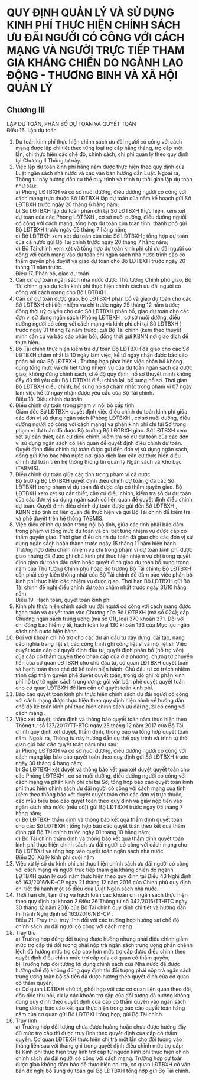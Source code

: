 # QUY ĐỊNH QUẢN LÝ VÀ SỬ DỤNG KINH PHÍ THỰC HIỆN CHÍNH SÁCH ƯU ĐÃI NGƯỜI CÓ CÔNG VỚI CÁCH MẠNG VÀ NGƯỜI TRỰC TIẾP THAM GIA KHÁNG CHIẾN DO NGÀNH LAO ĐỘNG - THƯƠNG BINH VÀ XÃ HỘI QUẢN LÝ

## Chương III  
LẬP DỰ TOÁN, PHÂN BỔ DỰ TOÁN VÀ QUYẾT TOÁN  
Điều 16. Lập dự toán  
1. Dự toán kinh phí thực hiện chính sách ưu đãi người có công với cách mạng được lập chi tiết theo từng loại trợ cấp hằng tháng, trợ cấp một lần, chi thực hiện các chế độ, chính sách, chi phí quản lý theo quy định tại Chương II Thông tư này.  
2. Việc lập dự toán kinh phí hằng năm được thực hiện theo quy định của Luật ngân sách nhà nước và các văn bản hướng dẫn Luật. Ngoài ra, Thông tư này hướng dẫn cụ thể quy trình và trình tự thời gian lập dự toán như sau:  
a) Phòng LĐTBXH và cơ sở nuôi dưỡng, điều dưỡng người có công với cách mạng trực thuộc Sở LĐTBXH lập dự toán của năm kế hoạch gửi Sở LĐTBXH trước ngày 20 tháng 6 hằng năm;  
b) Sở LĐTBXH lập dự toán phần chi tại Sở LĐTBXH thực hiện, xem xét dự toán của các Phòng LĐTBXH , cơ sở nuôi dưỡng, điều dưỡng người có công với cách mạng; tổng hợp dự toán của toàn tỉnh, thành phố gửi Bộ LĐTBXH trước ngày 05 tháng 7 hằng năm;  
c) Bộ LĐTBXH xem xét dự toán của các Sở LĐTBXH ; tổng hợp dự toán của cả nước gửi Bộ Tài chính trước ngày 20 tháng 7 hằng năm;  
d) Bộ Tài chính xem xét và tổng hợp dự toán kinh phí chi ưu đãi người có công với cách mạng vào dự toán chi ngân sách nhà nước trình cấp có thẩm quyền phê duyệt và giao dự toán cho Bộ LĐTBXH trước ngày 20 tháng 11 năm trước.  
Điều 17. Phân bổ, giao dự toán  
1. Căn cứ dự toán ngân sách nhà nước được Thủ tướng Chính phủ giao, Bộ Tài chính giao dự toán kinh phí thực hiện chính sách ưu đãi người có công với cách mạng cho Bộ LĐTBXH .  
2. Căn cứ dự toán được giao, Bộ LĐTBXH phân bổ và giao dự toán cho các Sở LĐTBXH chi tiết nhiệm vụ chi trước ngày 25 tháng 12 năm trước; đồng thời uỷ quyền cho các Sở LĐTBXH phân bổ, giao dự toán cho các đơn vị sử dụng ngân sách (Phòng LĐTBXH , cơ sở nuôi dưỡng, điều dưỡng người có công với cách mạng  và kinh phí chi tại Sở LĐTBXH ) trước ngày 31 tháng 12 năm trước; gửi Bộ Tài chính (kèm theo thuyết minh căn cứ và báo cáo phân bổ), đồng thời gửi KBNN nơi giao dịch để thực hiện.  
3. Bộ Tài chính thực hiện kiểm tra dự toán Bộ LĐTBXH đã giao cho các Sở LĐTBXH chậm nhất là 10 ngày làm việc, kể từ ngày nhận được báo cáo phân bổ của Bộ LĐTBXH . Trường hợp phát hiện việc phân bổ không đúng tổng mức và chi tiết từng nhiệm vụ của dự toán ngân sách đã được giao; không đúng chính sách, chế độ quy định, hồ sơ thuyết minh không đầy đủ thì yêu cầu Bộ LĐTBXH điều chỉnh lại, bổ sung hồ sơ. Thời gian Bộ LĐTBXH điều chỉnh, bổ sung hồ sơ chậm nhất trong phạm vi 07 ngày làm việc kể từ ngày nhận được yêu cầu của Bộ Tài chính.  
Điều 18. Điều chỉnh dự toán  
1. Điều chỉnh dự toán trong phạm vi nội bộ cấp tỉnh  
Giám đốc Sở LĐTBXH quyết định việc điều chỉnh dự toán kinh phí giữa các đơn vị sử dụng ngân sách (Phòng LĐTBXH , cơ sở nuôi dưỡng, điều dưỡng người có công với cách mạng) và phần kinh phí chi tại Sở trong phạm vi dự toán đã được Bộ trưởng Bộ LĐTBXH giao. Sở LĐTBXH xem xét sự cần thiết, căn cứ điều chỉnh, kiểm tra số dư dự toán của các đơn vị sử dụng ngân sách có liên quan để quyết định điều chỉnh dự toán. Quyết định điều chỉnh dự toán được gửi đến đơn vị sử dụng ngân sách, đồng gửi Kho bạc Nhà nước nơi giao dịch làm căn cứ thực hiện điều chỉnh dự toán trên hệ thống thông tin quản lý Ngân sách và Kho bạc (TABMIS).  
2. Điều chỉnh dự toán giữa các tỉnh trong phạm vi cả nước  
Bộ trưởng Bộ LĐTBXH quyết định điều chỉnh dự toán giữa các Sở LĐTBXH  trong phạm vi dự toán đã được cấp có thẩm quyền giao. Bộ LĐTBXH xem xét sự cần thiết, căn cứ điều chỉnh, kiểm tra số dư dự toán của các đơn vị sử dụng ngân sách có liên quan để quyết định điều chỉnh dự toán.  Quyết định điều chỉnh dự toán được gửi đến Sở LĐTBXH , KBNN cấp tỉnh có liên quan để thực hiện và gửi Bộ Tài chính để kiểm tra và phê duyệt trên hệ thống TABMIS.  
3. Việc điều chỉnh dự toán trong nội bộ tỉnh, giữa các tỉnh phải bảo đảm trong phạm vi tổng mức dự toán và chi tiết từng nhiệm vụ được cấp có thẩm quyền giao. Thời gian điều chỉnh dự toán đã giao cho các đơn vị sử dụng ngân sách hoàn thành trước ngày 15 tháng 11 năm hiện hành. Trường hợp điều chỉnh nhiệm vụ chi trong phạm vi dự toán kinh phí được giao nhưng đã được ghi chú kinh phí thực hiện nhiệm vụ chi trong quyết định giao dự toán đầu năm hoặc quyết định giao dự toán bổ sung trong năm của Thủ tướng Chính phủ hoặc Bộ trưởng Bộ Tài chính; Bộ LĐTBXH cần phải có ý kiến thống nhất của Bộ Tài chính để đảm bảo việc phân bổ kinh phí thực hiện các nhiệm vụ được giao. Thời hạn Bộ LĐTBXH gửi Bộ Tài chính đề nghị điều chỉnh dự toán chậm nhất trước ngày 31/10 hằng năm.  
Điều 19. Hạch toán, quyết toán kinh phí  
1. Kinh phí thực hiện chính sách ưu đãi người có công với cách mạng được hạch toán và quyết toán vào Chương của Bộ LĐTBXH (mã số 024); cấp Chương ngân sách trung ương (mã số 01), loại 370 khoản 371. Đối với chi đóng bảo hiểm y tế, hạch toán loại 130 khoản 133 của Mục lục ngân sách nhà nước hiện hành.  
2. Đối với khoản chi hỗ trợ cho các dự án đầu tư xây dựng, cải tạo, nâng cấp nghĩa trang liệt sĩ, các công trình ghi công liệt sĩ và mộ liệt sĩ: Việc quyết toán căn cứ quyết định đầu tư, quyết định phân bổ (hỗ trợ vốn) của cấp có thẩm quyền theo phân cấp của địa phương, chứng từ chuyển tiền của cơ quan LĐTBXH cho chủ đầu tư, cơ quan LĐTBXH quyết toán và hạch toán theo chế độ kế toán hiện hành. Chủ đầu tư có trách nhiệm trình cấp thẩm quyền phê duyệt quyết toán, trong đó ghi rõ  phần kinh phí hỗ trợ từ ngân sách trung ương; gửi văn bản phê duyệt quyết toán cho cơ quan LĐTBXH để làm căn cứ quyết toán kinh phí.  
3. Báo cáo quyết toán kinh phí thực hiện chính sách ưu đãi người có công với cách mạng được thực hiện theo quy định hiện hành về hướng dẫn chế độ kế toán kinh phí thực hiện chính sách ưu đãi người có công với cách mạng .  
4. Việc xét duyệt, thẩm định và thông báo quyết toán năm thực hiện theo Thông tư số 137/2017/TT-BTC ngày 25 tháng 12 năm 2017 của Bộ Tài chính quy định xét duyệt, thẩm định, thông báo và tổng hợp quyết toán năm. Ngoài ra, Thông tư này hướng dẫn cụ thể quy trình và trình tự thời gian gửi báo cáo quyết toán năm như sau:  
a) Phòng LĐTBXH và cơ sở nuôi dưỡng, điều dưỡng người có công với cách mạng lập báo cáo quyết toán theo quy định gửi Sở LĐTBXH trước ngày 30 tháng 4 hàng năm;  
b) Sở LĐTBXH xét duyệt và thông báo kết quả xét duyệt quyết toán cho các Phòng LĐTBXH , cơ sở nuôi dưỡng, điều dưỡng người có công với cách mạng và phần kinh phí chi tại Sở; tổng hợp báo cáo quyết toán kinh phí thực hiện chính sách ưu đãi người có công với cách mạng của tỉnh (kèm theo thông báo xét duyệt quyết toán cho các đơn vị trực thuộc, các mẫu biểu báo cáo quyết toán theo quy định và giấy nộp tiền vào ngân sách nhà nước (nếu có)) gửi Bộ LĐTBXH trước ngày 05 tháng 7 hàng năm;  
c) Bộ LĐTBXH thẩm định và thông báo kết quả thẩm định quyết toán cho các Sở LĐTBXH ; tổng hợp báo cáo quyết toán theo kết quả thẩm định gửi Bộ Tài chính trước ngày 01 tháng 10 hằng năm;  
d) Bộ Tài chính thẩm định và thông báo kết quả thẩm định quyết toán kinh phí thực hiện chính sách ưu đãi người có công với cách mạng cho Bộ LĐTBXH và tổng hợp vào quyết toán ngân sách nhà nước.  
Điều 20. Xử lý kinh phí cuối năm  
1. Việc xử lý số dư kinh phí chi thực hiện chính sách ưu đãi người có công với cách mạng và người trực tiếp tham gia kháng chiến do ngành LĐTBXH quản lý cuối năm thực hiện theo quy định tại Điều 43 Nghị định số 163/2016/NĐ-CP ngày 21 tháng 12 năm 2016 của Chính phủ quy định chi tiết thi hành một số điều của Luật Ngân sách nhà nước.  
2. Thời hạn chi, tạm ứng và hạch toán các khoản chi ngân sách thực hiện theo quy định tại khoản 2 Điều 26 Thông tư số 342/2016/TT-BTC ngày 30 tháng 12 năm 2016 của Bộ Tài chính quy định chi tiết và hướng dẫn thi hành Nghị định số 163/2016/NĐ-CP .  
Điều 21. Truy thu, truy lĩnh đối với các trường hợp hưởng sai chế độ chính sách ưu đãi người có công với cách mạng  
1. Truy thu  
a) Trường hợp đúng đối tượng được hưởng nhưng phải điều chỉnh giảm mức trợ cấp thì đối tượng phải nộp trả ngân sách trung ương phần chênh lệch đã hưởng mức trợ cấp cao hơn mức trợ cấp được điều chỉnh theo quyết định điều chỉnh mức trợ cấp của cơ quan có thẩm quyền;  
b) Trường hợp đối tượng lợi dụng chính sách của Nhà nước để được hưởng chế độ không đúng quy định thì đối tượng phải nộp trả ngân sách trung ương toàn bộ số tiền đã được hưởng theo quyết định của cơ quan có thẩm quyền;  
c) Cơ quan LĐTBXH chủ trì, phối hợp với các cơ quan liên quan theo dõi, đôn đốc thu hồi, xử lý các khoản trợ cấp của đối tượng đã hưởng không đúng quy định theo quyết định của cấp có thẩm quyền vào ngân sách trung ương; báo cáo kết quả thực hiện trong báo cáo quyết toán hằng năm của cơ quan gửi Bộ LĐTBXH tổng hợp, gửi Bộ Tài chính.  
2. Truy lĩnh  
a) Trường hợp đối tượng chưa được hưởng hoặc chưa được hưởng đầy đủ mức trợ cấp thì được truy lĩnh theo quyết định của cấp có thẩm quyền. Cơ quan LĐTBXH thực hiện chi trả một lần cho đối tượng vào tháng liền sau với tháng ghi trong quyết định điều chỉnh mức trợ cấp;  
b) Kinh phí thực hiện truy lĩnh trợ cấp từ nguồn kinh phí thực hiện chính chính sách ưu đãi người có công với cách mạng. Trường hợp dự toán được giao không đảm bảo để thực hiện chi trả, cơ quan LĐTBXH có văn bản đề nghị bổ sung dự toán gửi Bộ LĐTBXH tổng hợp gửi Bộ Tài chính.